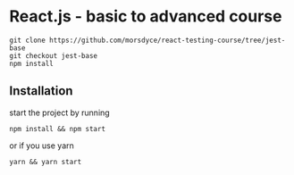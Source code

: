 # React.js - basic to advanced course

```
git clone https://github.com/morsdyce/react-testing-course/tree/jest-base
git checkout jest-base
npm install
```

## Installation
start the project by running

    npm install && npm start
or if you use yarn

    yarn && yarn start

